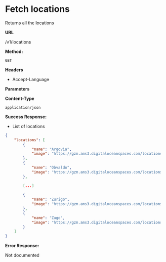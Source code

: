 # Fetch locations

Returns all the locations

**URL**

  /v1/locations

**Method:**
  
  `GET`

**Headers**

- Accept-Language

**Parameters**

**Content-Type**

  `application/json`

**Success Response:**
  
- List of locations

```json
{
    "locations": [
        {
            "name": "Argovia",
            "image": "https://gzm.ams3.digitaloceanspaces.com/locations/aargau.png"
        },
        {
            "name": "Obvaldo",
            "image": "https://gzm.ams3.digitaloceanspaces.com/locations/obwalden.png"
        },

        [...]
        
        {
            "name": "Zurigo",
            "image": "https://gzm.ams3.digitaloceanspaces.com/locations/zuerich.png"
        },
        {
            "name": "Zugo",
            "image": "https://gzm.ams3.digitaloceanspaces.com/locations/zug.png"
        }
    ]
}
```
 
**Error Response:**

Not documented
